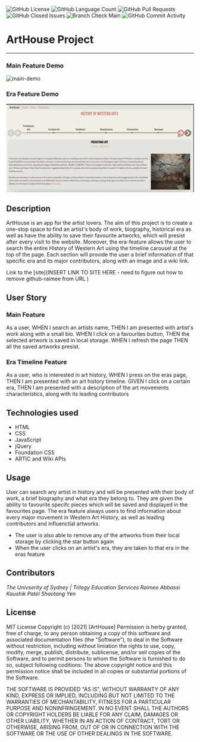 <img alt="GitHub License" src="https://img.shields.io/apm/l/vim-mode">  <img alt="GitHub Language Count" src="https://img.shields.io/github/languages/count/Raimeeab/arthouse-project">  <img alt="GitHub Pull Requests" src="https://img.shields.io/github/pulls/detail/state/Raimeeab/arthouse-project/6">  <img alt="GitHub Closed Issues" src="https://img.shields.io/github/issues-closed-raw/Raimeeab/arthouse-project">  <img alt="Branch Check Main" src="https://img.shields.io/github/checks-status/RaimeeAb/arthouse-project/main">  <img alt="GitHub Commit Activity" src="https://img.shields.io/github/commit-activity/w/Raimeeab/arthouse-project">


# ArtHouse Project
---

### Main Feature Demo
![main-demo]()

### Era Feature Demo
![era-demo](https://github.com/Raimeeab/arthouse-project/blob/main/Assets/images/Demos/era-demo.gif)


## Description

ArtHouse is an app for the artist lovers. The aim of this project is to create a one-stop space to find an artist's body of work, biography, historical era as well as have the ability to save their favourite artworks, which will presist after every visit to the website. Moreover, the era-feature allows the user to search the entire History of Western Art using the timeline carousel at the top of the page. Each section will provide the user a brief information of that specific era and its major contributors, along with an image and a wiki link. 

Link to the [site](INSERT LINK TO SITE HERE - need to figure out how to remove github-raimee from URL )

## User Story 

### Main Feature
As a user, 
WHEN I search an artists name,
THEN I am presented with artist's work along with a small bio.
WHEN I click on a favourites button, 
THEN the selected artwork is saved in local storage.
WHEN I refresh the page
THEN all the saved artworks presist.

### Era Timeline Feature
As a user, who is interested in art history, 
WHEN I press on the eras page, 
THEN I am presented with an art history timeline. 
GIVEN I click on a certain era, 
THEN I am presented with a description of the art movements characteristics, 
along with its leading contributors

## Technologies used 

- HTML
- CSS
- JavaScript
- jQuery
- Foundation CSS
- ARTIC and Wiki APIs

## Usage 

User can search any artist in history and will be presented with their body of work, a brief biography and what era they belong to. They are given the ability to favourite specifc pieces which will be saved and displayed in the favourites page. The era feature always users to find information about every major movement in Western Art History, as well as leading contributors and influenctial artworks. 

- The user is also able to remove any of the artworks from their local storage by clicking the star button again 
- When the user clicks on an artist's era, they are taken to that era in the eras feature 


## Contributors

*The Univserity of Sydney | Trilogy Education Services*
*Raimee Abbassi*
*Kaushik Patel*
*Shaotang Yen*

## License 

MIT License
Copyright (c) [2021] [ArtHouse]
Permission is herby granted, free of charge, to any person obtaining a copy of this software and associated documentation files (the "Software"), to deal in the Software without restriction, including without limiation the rights to use, copy, modify, merge, publish, distribute, sublicense, and/or sell copies of the Software, and to permit persons to whom the Software is furnished to do so, subject following coditions: 
The above copyright notice and this permission notice shall be included in all copies or substantial portions of the Software. 

THE SOFTWARE IS PROVIDED "AS IS", WITHOUT WARRANTY OF ANY KIND, EXPRESS OR IMPLIED, INCLUDING BUT NOT LIMITED TO THE WARRANTIES OF MECHANTABILITY, FITNESS FOR A PARTICULAR PURPOSE AND NONINFRINGEMENT. IN NO EVENT SHALL THE AUTHORS OR COPYRIGHT HOLDERS BE LIABLE FOR ANY CLAIM, DAMAGES OR OTHER LIABILITY, WHETHER IN AN ACTION OF CONTRACT, TORT OR OTHERWISE, ARISING FROM, OUT OF OR IN CONNECTION WITH THE SOFTWARE OR THE USE OF OTHER DEALINGS IN THE SOFTWARE.  